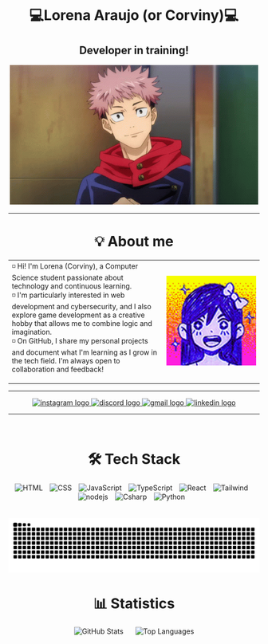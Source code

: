 <div align="center">
  <h1>💻Lorena Araujo (or Corviny)💻</h1>
  <h2>Developer in training!</h2>
</div>

<p align="center">
  <img src="./assets/Yuji.gif" alt="Yuji Itadori"/>
</p>

---
<div>
    <h1 align="center">💡 About me</h1>
    <table>
      <tr>
        <td>
    ◽️ Hi! I'm Lorena (Corviny), a Computer Science student passionate about technology and continuous learning. <br> 
    ◽️ I'm particularly interested in web development and cybersecurity, and I also explore game development as a creative hobby that allows me to combine logic and imagination. <br>   
    ◽️ On GitHub, I share my personal projects and document what I'm learning as I grow in the tech field. I'm always open to collaboration and feedback! <br><br>
        </td>
        <td align="right" style="min-width: 180px;">
          <img src="./assets/aubrey.gif" alt="Aubrey gif" width="180" />
        </td>
      </tr>
    </table>
</div>

---
<div align="center">
  <a href="https://www.instagram.com/hey.loren4/" target="_blank">
    <img src="https://img.shields.io/static/v1?message=Instagram&logo=instagram&label=&color=E4405F&logoColor=white&labelColor=&style=for-the-badge" style="height:40px" alt="instagram logo" />
  </a>
  <a href="https://discord.com/users/380808599863164928" target="_blank">
    <img src="https://img.shields.io/static/v1?message=Discord&logo=discord&label=&color=7289DA&logoColor=white&labelColor=&style=for-the-badge" style="height:40px" alt="discord logo" />
  </a>
  <a href="mailto:cviny072@gmail.com" target="_blank">
    <img src="https://img.shields.io/static/v1?message=Gmail&logo=gmail&label=&color=D14836&logoColor=white&labelColor=&style=for-the-badge" style="height:40px" alt="gmail logo" />
  </a>
  <a href="https://www.linkedin.com/in/lorenacviny/" target="_blank">
    <img src="https://img.shields.io/static/v1?message=LinkedIn&logo=linkedin&label=&color=0077B5&logoColor=white&labelColor=&style=for-the-badge" style="height:40px" alt="linkedin logo" />
  </a>
</div>

---
<br>
<div align="center"> 
    <h1>🛠️ Tech Stack</h1>
    <img 
        align="center"
        alt="HTML"
        title="HTML" 
        height="60"
        style="padding-right: 10px;" 
        src="https://cdn.jsdelivr.net/gh/devicons/devicon@latest/icons/html5/html5-original.svg" 
    />
    <img 
        align="center"
        alt="CSS" 
        title="CSS"
        height="60"
        style="padding-right: 10px;" 
        src="https://cdn.jsdelivr.net/gh/devicons/devicon@latest/icons/css3/css3-original.svg" 
    />
    <img 
        align="center"
        alt="JavaScript" 
        title="JavaScript"
        height="60" 
        style="padding-right: 10px;" 
        src="https://cdn.jsdelivr.net/gh/devicons/devicon@latest/icons/javascript/javascript-original.svg" 
    />
    <img 
        align="center"
        alt="TypeScript"
        title="TypeScript" 
        height="60"
        style="padding-right: 10px;" 
        src="https://cdn.jsdelivr.net/gh/devicons/devicon@latest/icons/typescript/typescript-original.svg" 
    />
    <img 
        align="center"
        alt="React"
        title="React" 
        height="60" 
        style="padding-right: 10px;" 
        src="https://cdn.jsdelivr.net/gh/devicons/devicon@latest/icons/react/react-original.svg" 
    />
    <img 
        align="center"
        alt="Tailwind" 
        title="Tailwind"
        height="60" 
        style="padding-right: 10px;" 
        src="https://cdn.jsdelivr.net/gh/devicons/devicon@latest/icons/tailwindcss/tailwindcss-original.svg" 
    />
    <img 
        align="center"
        alt="nodejs" 
        title="Node JS"
        height="60"
        style="padding-right: 10px;" 
        src="https://cdn.jsdelivr.net/gh/devicons/devicon@latest/icons/nodejs/nodejs-plain-wordmark.svg" 
    />
     <img 
        align="center"
        alt="Csharp"
        title="C#" 
        height="60"
        style="padding-right: 10px;" 
        src="https://cdn.jsdelivr.net/gh/devicons/devicon@latest/icons/csharp/csharp-original.svg"
    />
    <img 
        align="center" 
        alt="Python" 
        title="Python"
        height="60" 
        style="padding-right: 10px;" 
        src="https://cdn.jsdelivr.net/gh/devicons/devicon@latest/icons/python/python-original.svg" 
    />
</div>

<br/>
<br/>

<div align="center">
    <img src="https://raw.githubusercontent.com/corvinyy/corvinyy/output/snake.svg" alt="Snake animation" />
</div>

<div align="center">
  <h1>📊 Statistics</h1>
  <p>
    <img
      alt="GitHub Stats"
      height="200"
      style="padding-right: 10px; width: 420px;"
      src="https://github-readme-stats.vercel.app/api?username=corvinyy&show_icons=true&theme=dracula&include_all_commits=true&locale=en"
    />
    <img
      alt="Top Languages"
      height="200"
      style="padding-left: 10px; width: 390px;"
      src="https://github-readme-stats.vercel.app/api/top-langs/?username=corvinyy&theme=dracula&layout=compact&custom_title=Technologies&langs_count=9"
    />
  </p>
</div>

